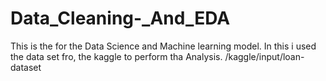 # Data_Cleaning-_And_EDA
This is the for the Data Science and Machine learning model.
In this i used the data set fro, the kaggle to perform tha Analysis.
/kaggle/input/loan-dataset
